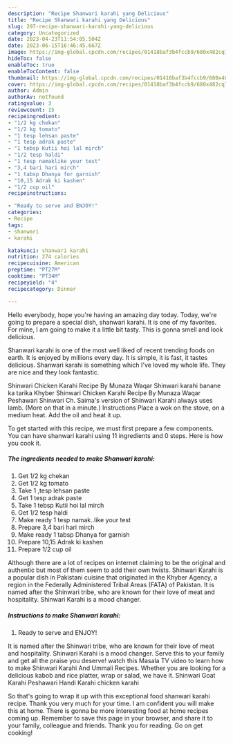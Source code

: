 ```yaml
---
description: "Recipe Shanwari karahi yang Delicious"
title: "Recipe Shanwari karahi yang Delicious"
slug: 297-recipe-shanwari-karahi-yang-delicious
category: Uncategorized
date: 2023-04-23T11:54:05.504Z
date: 2023-06-15T16:46:45.667Z
image: https://img-global.cpcdn.com/recipes/01418baf3b4fccb9/680x482cq70/shanwari-karahi-recipe-main-photo.jpg
hideToc: false
enableToc: true
enableTocContent: false
thumbnail: https://img-global.cpcdn.com/recipes/01418baf3b4fccb9/680x482cq70/shanwari-karahi-recipe-main-photo.jpg
cover: https://img-global.cpcdn.com/recipes/01418baf3b4fccb9/680x482cq70/shanwari-karahi-recipe-main-photo.jpg
author: Admin
authorAv: notfound
ratingvalue: 3
reviewcount: 15
recipeingredient:
- "1/2 kg chekan"
- "1/2 kg tomato"
- "1 tesp lehsan paste"
- "1 tesp adrak paste"
- "1 tebsp Kutii hoi lal mirch"
- "1/2 tesp haldi"
- "1 tesp namaklike your test"
- "3,4 bari hari mirch"
- "1 tabsp Dhanya for garnish"
- "10,15 Adrak ki kashen"
- "1/2 cup oil"
recipeinstructions:

- "Ready to serve and ENJOY!"
categories:
- Recipe
tags:
- shanwari
- karahi

katakunci: shanwari karahi 
nutrition: 274 calories
recipecuisine: American
preptime: "PT27M"
cooktime: "PT34M"
recipeyield: "4"
recipecategory: Dinner

---
```



Hello everybody, hope you're having an amazing day today. Today, we're going to prepare a special dish, shanwari karahi. It is one of my favorites. For mine, I am going to make it a little bit tasty. This is gonna smell and look delicious.

Shanwari karahi is one of the most well liked of recent trending foods on earth. It is enjoyed by millions every day. It is simple, it is fast, it tastes delicious. Shanwari karahi is something which I've loved my whole life. They are nice and they look fantastic.

Shinwari Chicken Karahi Recipe By Munaza Waqar Shinwari karahi banane ka tarika Khyber Shinwari Chicken Karahi Recipe By Munaza Waqar Peshawari Shinwari Ch. Saima&#39;s version of Shinwari Karahi always uses lamb. (More on that in a minute.) Instructions Place a wok on the stove, on a medium heat. Add the oil and heat it up.


To get started with this recipe, we must first prepare a few components. You can have shanwari karahi using 11 ingredients and 0 steps. Here is how you cook it.

<!--inarticleads1-->

##### The ingredients needed to make Shanwari karahi:

1. Get 1/2 kg chekan
1. Get 1/2 kg tomato
1. Take 1 ,tesp lehsan paste
1. Get 1 tesp adrak paste
1. Take 1 tebsp Kutii hoi lal mirch
1. Get 1/2 tesp haldi
1. Make ready 1 tesp namak..like your test
1. Prepare 3,4 bari hari mirch
1. Make ready 1 tabsp Dhanya for garnish
1. Prepare 10,15 Adrak ki kashen
1. Prepare 1/2 cup oil


Although there are a lot of recipes on internet claiming to be the original and authentic but most of them seem to add their own twists. Shinwari Karahi is a popular dish in Pakistani cuisine that originated in the Khyber Agency, a region in the Federally Administered Tribal Areas (FATA) of Pakistan. It is named after the Shinwari tribe, who are known for their love of meat and hospitality. Shinwari Karahi is a mood changer. 

<!--inarticleads2-->

##### Instructions to make Shanwari karahi:


1. Ready to serve and ENJOY!

It is named after the Shinwari tribe, who are known for their love of meat and hospitality. Shinwari Karahi is a mood changer. Serve this to your family and get all the praise you deserve! watch this Masala TV video to learn how to make Shinwari Karahi And Ummali Recipes. Whether you are looking for a delicious kabob and rice platter, wrap or salad, we have it. Shinwari Goat Karahi Peshawari Handi Karahi chicken karahi 

So that's going to wrap it up with this exceptional food shanwari karahi recipe. Thank you very much for your time. I am confident you will make this at home. There is gonna be more interesting food at home recipes coming up. Remember to save this page in your browser, and share it to your family, colleague and friends. Thank you for reading. Go on get cooking!

